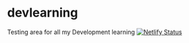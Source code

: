 # devlearning
Testing area for all my Development learning
[![Netlify Status](https://api.netlify.com/api/v1/badges/1c7a196d-5dbe-40c6-9414-69cf1ac12a6a/deploy-status)](https://app.netlify.com/sites/youthful-brahmagupta-157eae/deploys)

